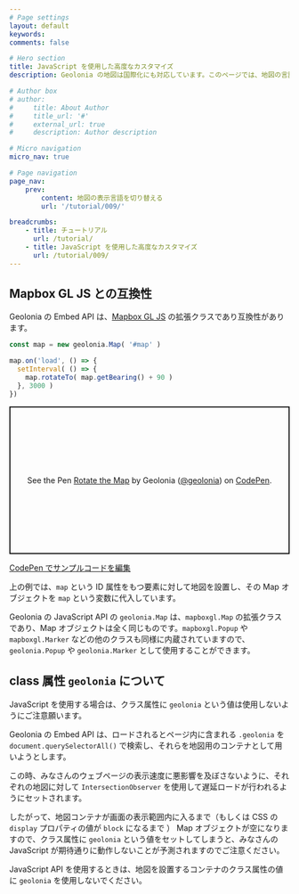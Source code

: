 ```yaml
---
# Page settings
layout: default
keywords:
comments: false

# Hero section
title: JavaScript を使用した高度なカスタマイズ
description: Geolonia の地図は国際化にも対応しています。このページでは、地図の言語の設定方法について紹介します。

# Author box
# author:
#     title: About Author
#     title_url: '#'
#     external_url: true
#     description: Author description

# Micro navigation
micro_nav: true

# Page navigation
page_nav:
    prev:
        content: 地図の表示言語を切り替える
        url: '/tutorial/009/'

breadcrumbs:
    - title: チュートリアル
      url: /tutorial/
    - title: JavaScript を使用した高度なカスタマイズ
      url: /tutorial/009/
---
```


## Mapbox GL JS との互換性

Geolonia の Embed API は、[Mapbox GL JS](https://docs.mapbox.com/mapbox-gl-js/api/) の拡張クラスであり互換性があります。

```javascript
const map = new geolonia.Map( '#map' )

map.on('load', () => {
  setInterval( () => {
    map.rotateTo( map.getBearing() + 90 )
  }, 3000 )
})
```

<p class="codepen" data-height="265" data-theme-id="dark" data-default-tab="html,result" data-user="geolonia" data-slug-hash="poJLoBq" style="height: 265px; box-sizing: border-box; display: flex; align-items: center; justify-content: center; border: 2px solid; margin: 1em 0; padding: 1em;" data-pen-title="Rotate the Map">
  <span>See the Pen <a href="https://codepen.io/geolonia/pen/poJLoBq">
  Rotate the Map</a> by Geolonia (<a href="https://codepen.io/geolonia">@geolonia</a>)
  on <a href="https://codepen.io">CodePen</a>.</span>
</p>
<script async src="https://static.codepen.io/assets/embed/ei.js"></script>

<a class="codepen" href="https://codepen.io/geolonia/pen/poJLoBq" target="codepen"><i class="icon icon--codepen"></i> CodePen でサンプルコードを編集</a>

上の例では、`map` という ID 属性をもつ要素に対して地図を設置し、その Map オブジェクトを `map` という変数に代入しています。

Geolonia の JavaScript API の `geolonia.Map` は、`mapboxgl.Map` の拡張クラスであり、Map オブジェクトは全く同じものです。`mapboxgl.Popup` や `mapboxgl.Marker` などの他のクラスも同様に内蔵されていますので、`geolonia.Popup` や `geolonia.Marker` として使用することができます。

## class 属性 `geolonia` について

JavaScript を使用する場合は、クラス属性に `geolonia` という値は使用しないようにご注意願います。

Geolonia の Embed API は、ロードされるとページ内に含まれる `.geolonia` を `document.querySelectorAll()` で検索し、それらを地図用のコンテナとして用いようとします。

この時、みなさんのウェブページの表示速度に悪影響を及ぼさないように、それぞれの地図に対して `IntersectionObserver` を使用して遅延ロードが行われるようにセットされます。

したがって、地図コンテナが画面の表示範囲内に入るまで（もしくは CSS の `display` プロパティの値が `block` になるまで ） Map オブジェクトが空になりますので、クラス属性に `geolonia` という値をセットしてしまうと、みなさんの JavaScript が期待通りに動作しないことが予測されますのでご注意ください。

<div class="callout callout--danger">
JavaScript API を使用するときは、地図を設置するコンテナのクラス属性の値に <code>geolonia</code> を使用しないでください。
</div>
